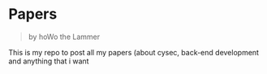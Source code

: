 # Papers

> by hoWo the Lammer

This is my repo to post all my papers (about cysec, back-end development and anything that i want

